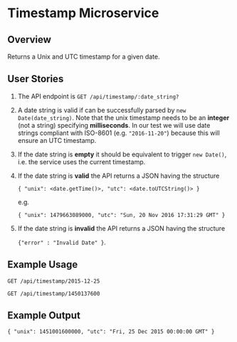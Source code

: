 # Timestamp Microservice

## Overview

Returns a Unix and UTC timestamp for a given date.

## User Stories

1.  The API endpoint is `GET /api/timestamp/:date_string?`
2.  A date string is valid if can be successfully parsed by `new Date(date_string)`.
    Note that the unix timestamp needs to be an **integer** (not a string) specifying **milliseconds**.
    In our test we will use date strings compliant with ISO-8601 (e.g. `"2016-11-20"`) because this will ensure an UTC timestamp.
3.  If the date string is **empty** it should be equivalent to trigger `new Date()`, i.e. the service uses the current timestamp.
4.  If the date string is **valid** the API returns a JSON having the structure

    `{ "unix": <date.getTime()>, "utc": <date.toUTCString()> }`

    e.g.

    `{ "unix": 1479663089000, "utc": "Sun, 20 Nov 2016 17:31:29 GMT" }`

5.  If the date string is **invalid** the API returns a JSON having the structure

    `{"error" : "Invalid Date" }`.

## Example Usage

`GET /api/timestamp/2015-12-25`

`GET /api/timestamp/1450137600`

## Example Output

`{ "unix": 1451001600000, "utc": "Fri, 25 Dec 2015 00:00:00 GMT" }`
